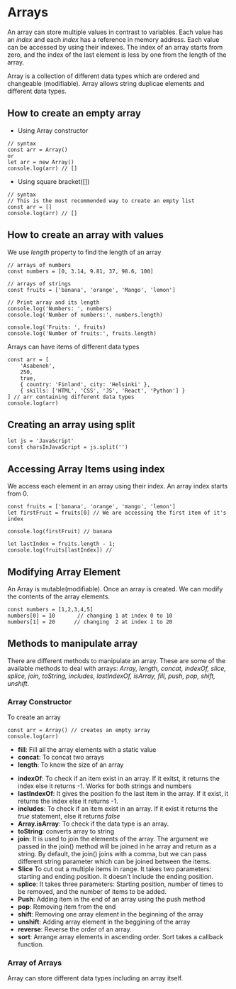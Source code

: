 # Arrays
An array can store multiple values in contrast to variables. Each value has an *index* and each *index* has a reference in memory address. Each value can be accessed by using their indexes. The index of an array starts from zero, and the index of the last element is less by one from the length of the array.

Array is a collection of different data types which are ordered and changeable (modifiable). Array allows string duplicae elements and different data types.

## How to create an empty array
+ Using Array constructor
```
// syntax
const arr = Array()
or
let arr = new Array()
console.log(arr) // []
```

+ Using square bracket([])
```
// syntax
// This is the most recommended way to create an empty list
const arr = []
console.log(arr) // []
```

## How to create an array with values
We use *length* property to find the length of an array
```
// arrays of numbers
const numbers = [0, 3.14, 9.81, 37, 98.6, 100]

// arrays of strings
const fruits = ['banana', 'orange', 'Mango', 'lemon']

// Print array and its length
console.log('Numbers: ', numbers)
console.log('Number of numbers:', numbers.length)

console.log('Fruits: ', fruits)
console.log('Number of fruits:', fruits.length)
```

Arrays can have items of different data types
```
const arr = [
    'Asabeneh',
    250,
    true,
    { country: 'Finland', city: 'Helsinki' },
    { skills: ['HTML', 'CSS', 'JS', 'React', 'Python'] }
] // arr containing different data types
console.log(arr)
```

## Creating an array using split
```
let js = 'JavaScript'
const charsInJavaScript = js.split('')
```

## Accessing Array Items using index
We access each element in an array using their index. An array index starts from 0.

```
const fruits = ['banana', 'orange', 'mango', 'lemon']
let firstFruit = fruits[0] // We are accessing the first item of it's index

console.log(firstFruit) // banana

let lastIndex = fruits.length - 1;
console.log(fruits[lastIndex]) //
```

## Modifying Array Element
An Array is mutable(modifiable). Once an array is created. We can modify the contents of the array elements.

```
const numbers = [1,2,3,4,5]
numbers[0] = 10       // changing 1 at index 0 to 10
numbers[1] = 20      // changing  2 at index 1 to 20
```

## Methods to manipulate array
There are different methods to manipulate an array. These are some of the available methods to deal with arrays: *Array, length, concat, indexOf, slice, splice, join, toString, includes, lastIndexOf, isArray, fill, push, pop, shift, unshift.*

### Array Constructor
To create an array

```
const arr = Array() // creates an empty array
console.log(arr)
```

+ **fill**: Fill all the array elements with a static value
+ **concat**: To concat two arrays
+ **length**: To know the size of an array
- **indexOf**: To check if an item exist in an array. If it exitst, it returns the index else it returns -1. Works for both strings and numbers
- **lastIndexOf**: It gives the position fo the last item in the array. If it exist, it returns the index else it returns -1.
- **includes**: To check if an item exist in an array. If it exist it returns the *true* statement, else it returns *false*
- **Array.isArray**: To check if the data type is an array.
- **toString**: converts array to string
- **join**: It is used to join the elements of the array. The argument we passed in the join() method will be joined in he array and return as a string. By default, the join() joins with a comma, but we can pass different string parameter which can be joined between the items.
- **Slice** To cut out a multiple items in range. It takes two parameters: starting and ending position. It doesn't include the ending position.
- **splice**: It takes three parameters: Starting position, number of times to be removed, and the number of items to be added.
- **Push**: Adding item in the end of an array using the push method
- **pop**: Removing item from the end
- **shift**: Removing one array element in the beginning of the array
- **unshift**: Adding array element in the beggining of the array
- **reverse**: Reverse the order of an array.
- **sort**: Arrange array elements in ascending order. Sort takes a callback function.

### Array of Arrays
Array can store different data types including an array itself.
